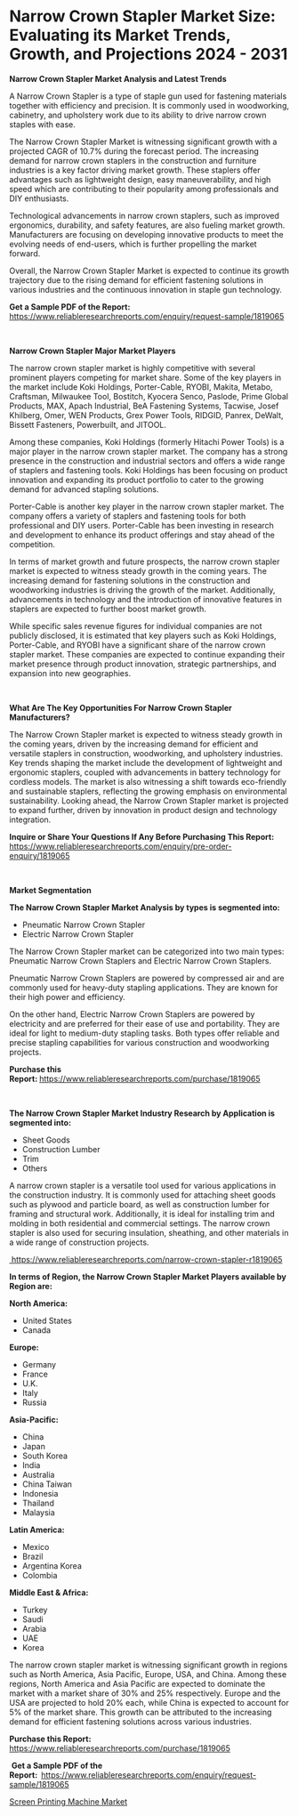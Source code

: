 <p><h1>Narrow Crown Stapler Market Size: Evaluating its Market Trends, Growth, and Projections 2024 - 2031</h1></p><p><strong>Narrow Crown Stapler Market Analysis and Latest Trends</strong></p>
<p><p>A Narrow Crown Stapler is a type of staple gun used for fastening materials together with efficiency and precision. It is commonly used in woodworking, cabinetry, and upholstery work due to its ability to drive narrow crown staples with ease.</p><p>The Narrow Crown Stapler Market is witnessing significant growth with a projected CAGR of 10.7% during the forecast period. The increasing demand for narrow crown staplers in the construction and furniture industries is a key factor driving market growth. These staplers offer advantages such as lightweight design, easy maneuverability, and high speed which are contributing to their popularity among professionals and DIY enthusiasts.</p><p>Technological advancements in narrow crown staplers, such as improved ergonomics, durability, and safety features, are also fueling market growth. Manufacturers are focusing on developing innovative products to meet the evolving needs of end-users, which is further propelling the market forward.</p><p>Overall, the Narrow Crown Stapler Market is expected to continue its growth trajectory due to the rising demand for efficient fastening solutions in various industries and the continuous innovation in staple gun technology.</p></p>
<p><strong>Get a Sample PDF of the Report:&nbsp;</strong> <a href="https://www.reliableresearchreports.com/enquiry/request-sample/1819065">https://www.reliableresearchreports.com/enquiry/request-sample/1819065</a></p>
<p>&nbsp;</p>
<p><strong>Narrow Crown Stapler Major Market Players</strong></p>
<p><p>The narrow crown stapler market is highly competitive with several prominent players competing for market share. Some of the key players in the market include Koki Holdings, Porter-Cable, RYOBI, Makita, Metabo, Craftsman, Milwaukee Tool, Bostitch, Kyocera Senco, Paslode, Prime Global Products, MAX, Apach Industrial, BeA Fastening Systems, Tacwise, Josef Khilberg, Omer, WEN Products, Grex Power Tools, RIDGID, Panrex, DeWalt, Bissett Fasteners, Powerbuilt, and JITOOL.</p><p>Among these companies, Koki Holdings (formerly Hitachi Power Tools) is a major player in the narrow crown stapler market. The company has a strong presence in the construction and industrial sectors and offers a wide range of staplers and fastening tools. Koki Holdings has been focusing on product innovation and expanding its product portfolio to cater to the growing demand for advanced stapling solutions.</p><p>Porter-Cable is another key player in the narrow crown stapler market. The company offers a variety of staplers and fastening tools for both professional and DIY users. Porter-Cable has been investing in research and development to enhance its product offerings and stay ahead of the competition.</p><p>In terms of market growth and future prospects, the narrow crown stapler market is expected to witness steady growth in the coming years. The increasing demand for fastening solutions in the construction and woodworking industries is driving the growth of the market. Additionally, advancements in technology and the introduction of innovative features in staplers are expected to further boost market growth.</p><p>While specific sales revenue figures for individual companies are not publicly disclosed, it is estimated that key players such as Koki Holdings, Porter-Cable, and RYOBI have a significant share of the narrow crown stapler market. These companies are expected to continue expanding their market presence through product innovation, strategic partnerships, and expansion into new geographies.</p></p>
<p>&nbsp;</p>
<p><strong>What Are The Key Opportunities For Narrow Crown Stapler Manufacturers?</strong></p>
<p><p>The Narrow Crown Stapler market is expected to witness steady growth in the coming years, driven by the increasing demand for efficient and versatile staplers in construction, woodworking, and upholstery industries. Key trends shaping the market include the development of lightweight and ergonomic staplers, coupled with advancements in battery technology for cordless models. The market is also witnessing a shift towards eco-friendly and sustainable staplers, reflecting the growing emphasis on environmental sustainability. Looking ahead, the Narrow Crown Stapler market is projected to expand further, driven by innovation in product design and technology integration.</p></p>
<p><strong>Inquire or Share Your Questions If Any Before Purchasing This Report:</strong> <a href="https://www.reliableresearchreports.com/enquiry/pre-order-enquiry/1819065">https://www.reliableresearchreports.com/enquiry/pre-order-enquiry/1819065</a></p>
<p>&nbsp;</p>
<p><strong>Market Segmentation</strong></p>
<p><strong>The Narrow Crown Stapler Market Analysis by types is segmented into:</strong></p>
<p><ul><li>Pneumatic Narrow Crown Stapler</li><li>Electric Narrow Crown Stapler</li></ul></p>
<p><p>The Narrow Crown Stapler market can be categorized into two main types: Pneumatic Narrow Crown Staplers and Electric Narrow Crown Staplers. </p><p>Pneumatic Narrow Crown Staplers are powered by compressed air and are commonly used for heavy-duty stapling applications. They are known for their high power and efficiency.</p><p>On the other hand, Electric Narrow Crown Staplers are powered by electricity and are preferred for their ease of use and portability. They are ideal for light to medium-duty stapling tasks. Both types offer reliable and precise stapling capabilities for various construction and woodworking projects.</p></p>
<p><strong>Purchase this Report:&nbsp;</strong><a href="https://www.reliableresearchreports.com/purchase/1819065">https://www.reliableresearchreports.com/purchase/1819065</a></p>
<p>&nbsp;</p>
<p><strong>The Narrow Crown Stapler Market Industry Research by Application is segmented into:</strong></p>
<p><ul><li>Sheet Goods</li><li>Construction Lumber</li><li>Trim</li><li>Others</li></ul></p>
<p><p>A narrow crown stapler is a versatile tool used for various applications in the construction industry. It is commonly used for attaching sheet goods such as plywood and particle board, as well as construction lumber for framing and structural work. Additionally, it is ideal for installing trim and molding in both residential and commercial settings. The narrow crown stapler is also used for securing insulation, sheathing, and other materials in a wide range of construction projects.</p></p>
<p><a href="https://www.reliableresearchreports.com/narrow-crown-stapler-r1819065">&nbsp;https://www.reliableresearchreports.com/narrow-crown-stapler-r1819065</a></p>
<p><strong>In terms of Region, the Narrow Crown Stapler Market Players available by Region are:</strong></p>
<p>
    <p> <strong> North America: </strong>
        <ul>
            <li>United States</li>
            <li>Canada</li>
        </ul>
        </p> 
    <p> <strong> Europe: </strong>
        <ul>
            <li>Germany</li>
            <li>France</li>
            <li>U.K.</li>
            <li>Italy</li>
            <li>Russia</li>
        </ul>
        </p> 
    <p> <strong> Asia-Pacific: </strong>
        <ul>
            <li>China</li>
            <li>Japan</li>
            <li>South Korea</li>
            <li>India</li>
            <li>Australia</li>
            <li>China Taiwan</li>
            <li>Indonesia</li>
            <li>Thailand</li>
            <li>Malaysia</li>
        </ul>
        </p> 
    <p> <strong> Latin America: </strong>
        <ul>
            <li>Mexico</li>
            <li>Brazil</li>
            <li>Argentina Korea</li>
            <li>Colombia</li>
        </ul>
        </p> 
    <p> <strong> Middle East & Africa: </strong>
        <ul>
            <li>Turkey</li>
            <li>Saudi</li>
            <li>Arabia</li>
            <li>UAE</li>
            <li>Korea</li>
        </ul>
    </p>
    </p>
<p><p>The narrow crown stapler market is witnessing significant growth in regions such as North America, Asia Pacific, Europe, USA, and China. Among these regions, North America and Asia Pacific are expected to dominate the market with a market share of 30% and 25% respectively. Europe and the USA are projected to hold 20% each, while China is expected to account for 5% of the market share. This growth can be attributed to the increasing demand for efficient fastening solutions across various industries.</p></p>
<p><strong>Purchase this Report: </strong><a href="https://www.reliableresearchreports.com/purchase/1819065">https://www.reliableresearchreports.com/purchase/1819065</a></p>
<p>&nbsp;<strong>Get a Sample PDF of the Report:&nbsp;&nbsp;</strong><a href="https://www.reliableresearchreports.com/enquiry/request-sample/1819065">https://www.reliableresearchreports.com/enquiry/request-sample/1819065</a></p>
<p><strong></strong></p>
<p><p><a href="https://noble-drawer-34c.notion.site/Screen-Printing-Machine-Market-Analysis-and-Sze-Forecasted-for-period-from-2024-to-2031-b6aeb9ebbfc64e2a8c91a39c54af3db9">Screen Printing Machine Market</a></p></p>